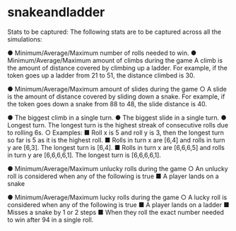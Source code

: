 # snakeandladder
Stats to be captured:
The following stats are to be captured across all the simulations:

● Minimum/Average/Maximum number of rolls needed to win.
● Minimum/Average/Maximum amount of climbs during the game 
A climb is the amount of distance covered by climbing up a ladder. For example,
if the token goes up a ladder from 21 to 51, the distance climbed is 30.

● Minimum/Average/Maximum amount of slides during the game
○ A slide is the amount of distance covered by sliding down a snake. For example,
if the token goes down a snake from 88 to 48, the slide distance is 40.

● The biggest climb in a single turn.
● The biggest slide in a single turn.
● Longest turn. The longest turn is the highest streak of consecutive rolls due to rolling 6s.
○ Examples:
■ Roll x is 5 and roll y is 3, then the longest turn so far is 5 as it is the
highest roll.
■ Rolls in turn x are [6,4] and rolls in turn y are [6,3]. The longest turn is
[6,4].
■ Rolls in turn x are [6,6,6,5] and rolls in turn y are [6,6,6,6,1]. The longest
turn is [6,6,6,6,1].

● Minimum/Average/Maximum unlucky rolls during the game
○ An unlucky roll is considered when any of the following is true
■ A player lands on a snake

● Minimum/Average/Maximum lucky rolls during the game
○ A lucky roll is considered when any of the following is true
■ A player lands on a ladder
■ Misses a snake by 1 or 2 steps
■ When they roll the exact number needed to win after 94 in a single roll.
